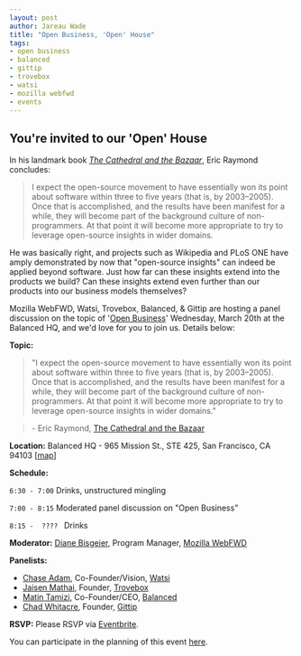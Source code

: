 ```yaml
---
layout: post
author: Jareau Wade
title: "Open Business, 'Open' House"
tags:
- open business
- balanced
- gittip
- trovebox
- watsi
- mozilla webfwd
- events
---
```


## You're invited to our 'Open' House

In his landmark book *[The Cathedral and the Bazaar](http://www.catb.org/esr/writings/cathedral-bazaar/)*, Eric Raymond concludes:

> I expect the open-source movement to have essentially won its point about software within three to five years (that is, by 2003–2005). Once that is accomplished, and the results have been manifest for a while, they will become part of the background culture of non-programmers. At that point it will become more appropriate to try to leverage open-source insights in wider domains.

He was basically right, and projects such as Wikipedia and PLoS ONE have amply demonstrated by now that "open-source insights" can indeed be applied beyond software. Just how far can these insights extend into the products we build? Can these insights extend even further than our products into our business models themselves?

Mozilla WebFWD, Watsi, Trovebox, Balanced, & Gittip are hosting a panel discussion on the topic of '[Open Business](https://en.wikipedia.org/wiki/Open_business)' Wednesday, March 20th at the Balanced HQ, and we'd love for you to join us. Details below:

**Topic:**
>"I expect the open-source movement to have essentially won its point about software within three to five years (that is, by 2003–2005). Once that is accomplished, and the results have been manifest for a while, they will become part of the background culture of non-programmers. At that point it will become more appropriate to try to leverage open-source insights in wider domains."

> _-_ Eric Raymond, [The Cathedral and the Bazaar](http://www.catb.org/esr/writings/cathedral-bazaar/)

**Location:** 
Balanced HQ - 965 Mission St., STE 425, San Francisco, CA 94103 [[map](https://maps.google.com/maps?q=965+mission+street+san+francisco&ie=UTF8&hq=&hnear=965+Mission+St,+San+Francisco,+California+94103&gl=us&t=m&z=16&vpsrc=0&iwloc=A)]

**Schedule:**

`6:30 - 7:00` Drinks, unstructured mingling

`7:00 - 8:15` Moderated panel discussion on "Open Business"

`8:15 -  ???? ` Drinks

**Moderator:** [Diane Bisgeier](https://mozillalabs.com/en-US/profile/yonwFEwqMfMWiGU8BOCwLE4zYvA/), Program Manager, [Mozilla WebFWD](https://www.webfwd.org/)

**Panelists:**

 - [Chase Adam](http://blog.watsi.org/post/21043545556/meet-chase), Co-Founder/Vision, [Watsi](https://watsi.org/)
 - [Jaisen Mathai](http://www.jaisenmathai.com/), Founder, [Trovebox](https://trovebox.com/)
 - [Matin Tamizi](https://www.balancedpayments.com/about), Co-Founder/CEO, [Balanced](https://www.balancedpayments.com/)
 - [Chad Whitacre](https://www.gittip.com/whit537/), Founder, [Gittip](https://www.gittip.com/)


**RSVP:**
Please RSVP via [Eventbrite](http://balancedpayments.eventbrite.com/).

You can participate in the planning of this event [here](https://github.com/balanced/balanced.github.com/issues/18).
